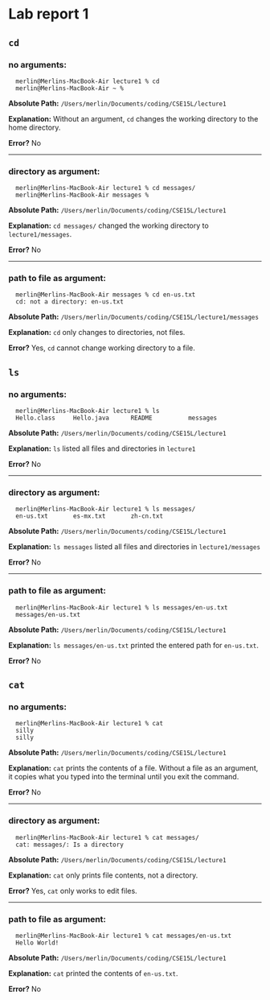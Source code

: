 # Lab report 1
## `cd`
### no arguments:
```
  merlin@Merlins-MacBook-Air lecture1 % cd
  merlin@Merlins-MacBook-Air ~ % 
```
**Absolute Path:** `/Users/merlin/Documents/coding/CSE15L/lecture1`

**Explanation:** Without an argument, `cd` changes the working directory to the home directory.

**Error?** No

---

### directory as argument:
```
  merlin@Merlins-MacBook-Air lecture1 % cd messages/
  merlin@Merlins-MacBook-Air messages % 
```
**Absolute Path:** `/Users/merlin/Documents/coding/CSE15L/lecture1`

**Explanation:** `cd messages/` changed the working directory to `lecture1/messages`.

**Error?** No

---

### path to file as argument:
```
  merlin@Merlins-MacBook-Air messages % cd en-us.txt 
  cd: not a directory: en-us.txt
```
**Absolute Path:** `/Users/merlin/Documents/coding/CSE15L/lecture1/messages`

**Explanation:** `cd` only changes to directories, not files.

**Error?** Yes, `cd` cannot change working directory to a file.


## `ls`
### no arguments:
```
  merlin@Merlins-MacBook-Air lecture1 % ls
  Hello.class     Hello.java      README          messages
```
**Absolute Path:** `/Users/merlin/Documents/coding/CSE15L/lecture1`

**Explanation:** `ls` listed all files and directories in `lecture1`

**Error?** No

---

### directory as argument:
```
  merlin@Merlins-MacBook-Air lecture1 % ls messages/
  en-us.txt       es-mx.txt       zh-cn.txt
```
**Absolute Path:** `/Users/merlin/Documents/coding/CSE15L/lecture1`

**Explanation:** `ls messages` listed all files and directories in `lecture1/messages`

**Error?** No

---

### path to file as argument:
```
  merlin@Merlins-MacBook-Air lecture1 % ls messages/en-us.txt
  messages/en-us.txt
```
**Absolute Path:** `/Users/merlin/Documents/coding/CSE15L/lecture1`

**Explanation:** `ls messages/en-us.txt` printed the entered path for `en-us.txt`.

**Error?** No

## `cat`
### no arguments:
```
  merlin@Merlins-MacBook-Air lecture1 % cat
  silly
  silly
```
**Absolute Path:** `/Users/merlin/Documents/coding/CSE15L/lecture1`

**Explanation:** `cat` prints the contents of a file. Without a file as an argument, it copies 
what you typed into the terminal until you exit the command.

**Error?** No

---

### directory as argument:
```
  merlin@Merlins-MacBook-Air lecture1 % cat messages/
  cat: messages/: Is a directory
```
**Absolute Path:** `/Users/merlin/Documents/coding/CSE15L/lecture1`

**Explanation:** `cat` only prints file contents, not a directory.

**Error?** Yes, `cat` only works to edit files.

---

### path to file as argument:
```
  merlin@Merlins-MacBook-Air lecture1 % cat messages/en-us.txt
  Hello World!
```
**Absolute Path:** `/Users/merlin/Documents/coding/CSE15L/lecture1`

**Explanation:** `cat` printed the contents of `en-us.txt`.

**Error?** No

